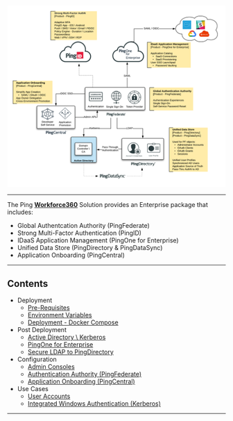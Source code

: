 ![Solution - WorkForce](Workforce360-Advanced.png)

---
The Ping [**Workforce360**](https://www.pingidentity.com/en/solutions/workforce-identity/workforce360.html) Solution provides an Enterprise package that includes:
* Global Authentcation Authority (PingFederate) 
* Strong Multi-Factor Authentication (PingID) 
* IDaaS Application Management (PingOne for Enterprise)
* Unified Data Store (PingDirectory & PingDataSync) 
* Application Onboarding (PingCentral)

---
## Contents
* Deployment
  * [Pre-Requisites](docs/deployment-prerequisites.md)
  * [Environment Variables](docs/deployment-variables.md)
  * [Deployment - Docker Compose](docs/deployment/Compose)
* Post Deployment
  * [Active Directory \ Kerberos](docs/postdeployment-ad.md) 
  * [PingOne for Enterprise](docs/postdeployment-p14e.md)
  * [Secure LDAP to PingDirectory](docs/postdeployment-pdldaps.md)
* Configuration
  * [Admin Consoles](config-consoles.md)
  * [Authentication Authority (PingFederate)](docs/config-pingfed.md)
  * [Application Onboarding (PingCentral)](docs/config-pingcentral.md)
* Use Cases
  * [User Accounts](docs/usecase-users.md)
  * [Integrated Windows Authentication (Kerberos)](docs/usecase-kerberos.md)
---
